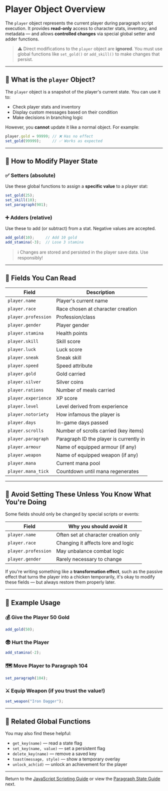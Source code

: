 # Player Object Overview

The `player` object represents the current player during paragraph script execution. It provides **read-only** access to character stats, inventory, and metadata — and allows **controlled changes** via special global setter and adder functions.

> ⚠️ Direct modifications to the `player` object are **ignored**. You must use global functions like `set_gold()` or `add_skill()` to make changes that persist.

---

## 🧍 What is the `player` Object?

The `player` object is a snapshot of the player's current state. You can use it to:

- Check player stats and inventory
- Display custom messages based on their condition
- Make decisions in branching logic

However, you **cannot** update it like a normal object. For example:

```js
player.gold = 99999; // ❌ Has no effect
set_gold(99999);     // ✅ Works as expected
```

---

## 🔄 How to Modify Player State

### ✅ Setters (absolute)

Use these global functions to assign a **specific value** to a player stat:

```js
set_gold(25);
set_skill(10);
set_paragraph(901);
```

### ➕ Adders (relative)

Use these to add (or subtract) from a stat. Negative values are accepted.

```js
add_gold(10);     // Add 10 gold
add_stamina(-3);  // Lose 3 stamina
```

> ℹ️ Changes are stored and persisted in the player save data. Use responsibly!

---

## 🧾 Fields You Can Read

| Field               | Description                             |
| ------------------- | --------------------------------------- |
| `player.name`       | Player's current name                   |
| `player.race`       | Race chosen at character creation       |
| `player.profession` | Profession/class                        |
| `player.gender`     | Player gender                           |
| `player.stamina`    | Health points                           |
| `player.skill`      | Skill score                             |
| `player.luck`       | Luck score                              |
| `player.sneak`      | Sneak skill                             |
| `player.speed`      | Speed attribute                         |
| `player.gold`       | Gold carried                            |
| `player.silver`     | Silver coins                            |
| `player.rations`    | Number of meals carried                 |
| `player.experience` | XP score                                |
| `player.level`      | Level derived from experience           |
| `player.notoriety`  | How infamous the player is              |
| `player.days`       | In-game days passed                     |
| `player.scrolls`    | Number of scrolls carried (key items)   |
| `player.paragraph`  | Paragraph ID the player is currently in |
| `player.armour`     | Name of equipped armour (if any)        |
| `player.weapon`     | Name of equipped weapon (if any)        |
| `player.mana`       | Current mana pool                       |
| `player.mana_tick`  | Countdown until mana regenerates        |

---

## 🚫 Avoid Setting These Unless You Know What You're Doing

Some fields should only be changed by special scripts or events:

| Field               | Why you should avoid it              |
| ------------------- | ------------------------------------ |
| `player.name`       | Often set at character creation only |
| `player.race`       | Changing it affects lore and logic   |
| `player.profession` | May unbalance combat logic           |
| `player.gender`     | Rarely necessary to change           |

If you're writing something like a **transformation effect**, such as the passive effect that turns the player into a chicken temporarily, it's okay to modify these fields — but always restore them properly later.

---

## 🧪 Example Usage

### 💰 Give the Player 50 Gold

```js
add_gold(50);
```

### 😨 Hurt the Player

```js
add_stamina(-2);
```

### 🗺️ Move Player to Paragraph 104

```js
set_paragraph(104);
```

### ⚔️ Equip Weapon (if you trust the value!)

```js
set_weapon("Iron Dagger");
```

---

## 🔐 Related Global Functions

You may also find these helpful:

- `get_key(name)` — read a state flag
- `set_key(name, value)` — set a persistent flag
- `delete_key(name)` — remove a saved key
- `toast(message, style)` — show a temporary overlay
- `unlock_ach(id)` — unlock an achievement for the player

---

Return to the [JavaScript Scripting Guide](../javascript-scripting-guide.md) or view the [Paragraph State Guide](../paragraph-state-guide.md) next.

